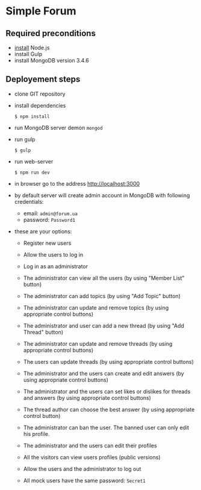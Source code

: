# Simple Forum

## Required preconditions

* [install](https://howtonode.org/how-to-install-nodejs) Node.js
* install Gulp
* install MongoDB version 3.4.6

## Deployement steps

* clone GIT repository
* install dependencies
    ```
    $ npm install
    ```
* run MongoDB server demon `mongod`

* run gulp
    ```
    $ gulp
    ```
* run web-server
    ```
    $ npm run dev
    ```

* in browser go to the address [http://localhost:3000](http://localhost:3000)

* by default server will create admin account in MongoDB with following credentials: 
  * email: `admin@forum.ua`
  * password: `Password1`
   
* these are your options:
  * Register new users
  * Allow the users to log in
  * Log in as an administrator
  * The administrator can view all the users (by using "Member List" button)
  * The administrator can add topics (by using "Add Topic" button)
  * The administrator can update and remove topics (by using appropriate control buttons)
  * The administrator and user can add a new thread (by using "Add Thread" button)
  * The administrator can update and remove threads (by using appropriate control buttons)
  * The users can update threads (by using appropriate control buttons)
  * The administrator and the users can create and edit answers (by using appropriate control buttons)
  * The administrator and the users can set likes or dislikes for threads and answers (by using appropriate control buttons)
  * The thread author can choose the best answer (by using appropriate control button)
  * The administrator can ban the user. The banned user can only edit his profile.
  * The administrator and the users can edit their profiles
  * All the visitors can view users profiles (public versions)
  * Allow the users and the administrator to log out
  
  * All mock users have the same password: `Secret1`
